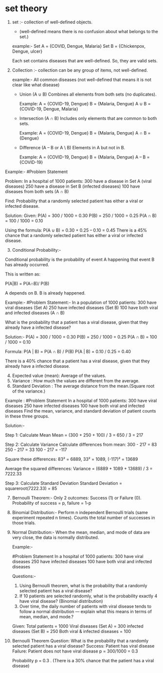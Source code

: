 # set theory

1. set :- collection of well-defined objects.

   * (well-defined means there is no confusion about what belongs to the set.)

   example:- 
   Set A = {COVID, Dengue, Malaria}
   Set B = {Chickenpox, Dengue, ulcer}

   Each set contains diseases that are well-defined. So, they are valid sets.

2. Collection :- collection can be any group of items, not well-defined.

   example:- All common diseases (not well-defined that means it is not clear like what disease)

   * Union (A ∪ B)
     Combines all elements from both sets (no duplicates).

     Example:
     A = {COVID-19, Dengue}
     B = {Malaria, Dengue}
     A ∪ B = {COVID-19, Dengue, Malaria}

   * Intersection (A ∩ B)
     Includes only elements that are common to both sets.

     Example:
     A = {COVID-19, Dengue}
     B = {Malaria, Dengue}
     A ∩ B = {Dengue}

    * Difference (A – B or A \ B)
      Elements in A but not in B.

      Example:
      A = {COVID-19, Dengue}
      B = {Malaria, Dengue}
      A – B = {COVID-19} 

Example:-
 #Problem Statement

  Problem:
  In a hospital of 1000 patients:
  300 have a disease in Set A (viral diseases)
  250 have a disease in Set B (infected diseases)
  100 have diseases from both sets (A ∩ B)

  Find: Probability that a randomly selected patient has either a viral or infected disease.

  Solution:
  Given:
  P(A) = 300 / 1000 = 0.30
  P(B) = 250 / 1000 = 0.25
  P(A ∩ B) = 100 / 1000 = 0.10

  Using the formula:
  P(A ∪ B) = 0.30 + 0.25 – 0.10 = 0.45
  There is a 45% chance that a randomly selected patient has either a viral or infected disease.


3. Conditional Probability:-

Conditional probability is the probability of event A happening that event B has already occurred.

This is written as:

P(A|B) = P(A∩B)/ P(B)

A depends on B.
B is already happened.

Example:-
#Problem Statement:-
  In a population of 1000 patients:
  300 have viral diseases (Set A)
  250 have infected diseases (Set B)
  100 have both viral and infected diseases (A ∩ B)

  What is the probability that a patient has a viral disease, given that they already have a infected disease?

  Solution:-
  P(A) = 300 / 1000 = 0.30
  P(B) = 250 / 1000 = 0.25
  P(A ∩ B) = 100 / 1000 = 0.10

  Formula:
  P(A | B) = P(A ∩ B) / P(B)
  P(A | B) = 0.10 / 0.25 = 0.40

  There is a 40% chance that a patient has a viral disease, given that they already have a infected disease.

4. Expected value (mean): Average of the values.
5. Variance :  How much the values are different from the average.
6. Standard Deviation : The average distance from the mean.(Square root of the variance.)

Example :
#Problem Statement
In a hospital of 1000 patients:
300 have viral diseases
250 have infected diseases
100 have both viral and infected diseases
Find the mean, variance, and standard deviation of patient counts in these three groups.

Solution:- 

Step 1: Calculate Mean
Mean = (300 + 250 + 100) / 3 
     = 650 / 3 
     = 217

Step 2: Calculate Variance
Calculate differences from mean:
300 - 217 = 83
250 - 217 = 33
100 - 217 = -117

Square these differences:
83² = 6889, 33² = 1089, (-117)² = 13689

Average the squared differences:
Variance = (6889 + 1089 + 13689) / 3 = 7222.33

Step 3: Calculate Standard Deviation
Standard Deviation = squareroot(7222.33) = 85

7. Bernoulli Theorem:- 
 Only 2 outcomes: Success (1) or Failure (0).
 Probability of success = p, failure = 1-p

8. Binomial Distribution:-
  Perform n independent Bernoulli trials (same experiment repeated n times).
  Counts the total number of successes in those trials.

9. Normal Distribution:-
   When the mean, median, and mode of data are very close, the data is normally distributed.

   Example:-

   #Problem Statement
   In a hospital of 1000 patients:
   300 have viral diseases
   250 have infected diseases
   100 have both viral and infected diseases
   
   Questions:-

   1. Using Bernoulli theorem, what is the probability that a randomly selected patient has a viral disease?
   2. If 10 patients are selected randomly, what is the probability exactly 4 have viral disease? (Binomial distribution)
   3. Over time, the daily number of patients with viral disease tends to follow a normal distribution — explain what this means  in terms of mean, median, and mode.?

   Given:
Total patients = 1000
Viral diseases (Set A) = 300
infected diseases (Set B) = 250
Both viral & infected diseases = 100

1. Bernoulli Theorem
   Question: What is the probability that a randomly selected patient has a viral disease?
   Success: Patient has viral disease
   Failure: Patient does not have viral disease
   p = 300/1000 = 0.3

   Probability p = 0.3 . (There is a 30% chance that the patient has a viral disease)